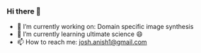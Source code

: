 ### Hi there 👋

<!--
**anish9/anish9** is a ✨ _special_ ✨ repository because its `README.md` (this file) appears on your GitHub profile.

Here are some ideas to get you started:

- 🔭 I’m currently working on ...
- 🌱 I’m currently learning ...
- 👯 I’m looking to collaborate on ...
- 🤔 I’m looking for help with ...
- 💬 Ask me about ...
- 📫 How to reach me: ...
- 😄 Pronouns: ...
- ⚡ Fun fact: ...

<div align="center">

![GitHub Contributions](https://github-readme-stats.vercel.app/api?username=anish9&show_icons=true&title_color=fff&icon_color=eb0239&text_color=02e080&bg_color=000621)

</div>
-->


- 🔭 I’m currently working on: Domain specific image synthesis
- 🌱 I’m currently learning ultimate science 😄
- 📫 How to reach me: josh.anish1@gmail.com

